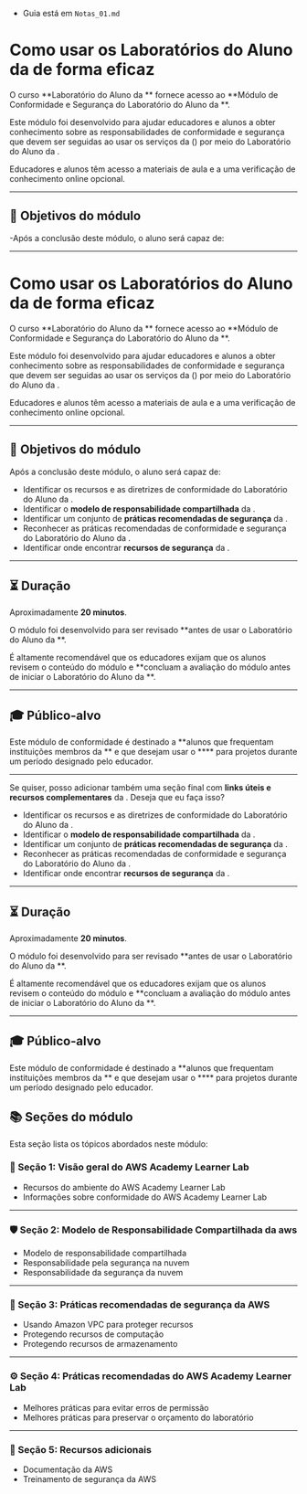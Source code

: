 - Guia está em ``Notas_01.md``
# Como usar os Laboratórios do Aluno da  de forma eficaz

O curso **Laboratório do Aluno da ** fornece acesso ao **Módulo de Conformidade e Segurança do Laboratório do Aluno da **.

Este módulo foi desenvolvido para ajudar educadores e alunos a obter conhecimento sobre as responsabilidades de conformidade e segurança que devem ser seguidas ao usar os serviços da  () por meio do Laboratório do Aluno da .

Educadores e alunos têm acesso a materiais de aula e a uma verificação de conhecimento online opcional.

---

## 🎯 Objetivos do módulo
-Após a conclusão deste módulo, o aluno será capaz de:

---

# Como usar os Laboratórios do Aluno da  de forma eficaz

O curso **Laboratório do Aluno da ** fornece acesso ao **Módulo de Conformidade e Segurança do Laboratório do Aluno da **.

Este módulo foi desenvolvido para ajudar educadores e alunos a obter conhecimento sobre as responsabilidades de conformidade e segurança que devem ser seguidas ao usar os serviços da  () por meio do Laboratório do Aluno da .

Educadores e alunos têm acesso a materiais de aula e a uma verificação de conhecimento online opcional.

---

## 🎯 Objetivos do módulo

Após a conclusão deste módulo, o aluno será capaz de:

* Identificar os recursos e as diretrizes de conformidade do Laboratório do Aluno da .
* Identificar o **modelo de responsabilidade compartilhada** da .
* Identificar um conjunto de **práticas recomendadas de segurança** da .
* Reconhecer as práticas recomendadas de conformidade e segurança do Laboratório do Aluno da .
* Identificar onde encontrar **recursos de segurança** da .

---

## ⏳ Duração

Aproximadamente **20 minutos**.

O módulo foi desenvolvido para ser revisado **antes de usar o Laboratório do Aluno da **.

É altamente recomendável que os educadores exijam que os alunos revisem o conteúdo do módulo e **concluam a avaliação do módulo antes de iniciar o Laboratório do Aluno da **.

---

## 🎓 Público-alvo

Este módulo de conformidade é destinado a **alunos que frequentam instituições membros da ** e que desejam usar o **** para projetos durante um período designado pelo educador.

---

Se quiser, posso adicionar também uma seção final com **links úteis e recursos complementares** da .
Deseja que eu faça isso?

* Identificar os recursos e as diretrizes de conformidade do Laboratório do Aluno da .
* Identificar o **modelo de responsabilidade compartilhada** da .
* Identificar um conjunto de **práticas recomendadas de segurança** da .
* Reconhecer as práticas recomendadas de conformidade e segurança do Laboratório do Aluno da .
* Identificar onde encontrar **recursos de segurança** da .

---

## ⏳ Duração

Aproximadamente **20 minutos**.

O módulo foi desenvolvido para ser revisado **antes de usar o Laboratório do Aluno da **.

É altamente recomendável que os educadores exijam que os alunos revisem o conteúdo do módulo e **concluam a avaliação do módulo antes de iniciar o Laboratório do Aluno da **.

---

## 🎓 Público-alvo

Este módulo de conformidade é destinado a **alunos que frequentam instituições membros da ** e que desejam usar o **** para projetos durante um período designado pelo educador.



## 📚 Seções do módulo

Esta seção lista os tópicos abordados neste módulo:

### 🧩 Seção 1: Visão geral do AWS Academy Learner Lab
- Recursos do ambiente do AWS Academy Learner Lab
- Informações sobre conformidade do AWS Academy Learner Lab

---

### 🛡️ Seção 2: Modelo de Responsabilidade Compartilhada da aws
- Modelo de responsabilidade compartilhada
- Responsabilidade pela segurança na nuvem
- Responsabilidade da segurança da nuvem

---

### 🔐 Seção 3: Práticas recomendadas de segurança da AWS
- Usando Amazon VPC para proteger recursos
- Protegendo recursos de computação
- Protegendo recursos de armazenamento

---

### ⚙️ Seção 4: Práticas recomendadas do AWS Academy Learner Lab  
- Melhores práticas para evitar erros de permissão
- Melhores práticas para preservar o orçamento do laboratório

---

### 📖 Seção 5: Recursos adicionais
- Documentação da AWS
- Treinamento de segurança da AWS
